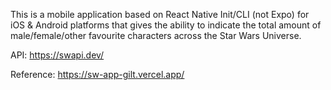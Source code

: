 This is a mobile application based on React Native Init/CLI (not Expo) for iOS & Android platforms that gives the ability to indicate the total amount of male/female/other favourite characters across the Star Wars Universe.

API:
 https://swapi.dev/

Reference:
https://sw-app-gilt.vercel.app/

